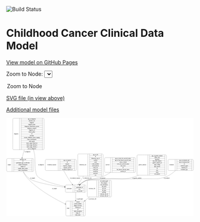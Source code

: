 <link rel='stylesheet' href="assets/style.css">
<link rel='stylesheet' href="https://unpkg.com/leaflet@1.5.1/dist/leaflet.css" integrity="sha512-xwE/Az9zrjBIphAcBb3F6JVqxf46+CDLwfLMHloNu6KEQCAWi6HcDUbeOfBIptF7tcCzusKFjFw2yuvEpDL9wQ==" crossorigin="">
<script type="text/javascript" src="https://code.jquery.com/jquery-3.2.1.min.js"></script>
<script type="text/javascript"  src="https://unpkg.com/leaflet@1.5.1/dist/leaflet.js"></script>
<script type="text/javascript" src="assets/actions.js"></script>

![Build Status](https://github.com/CBIIT/c3d-model/actions/workflows/model-test-and-deploy.yml/badge.svg)

# Childhood Cancer Clinical Data Model

[View model on GitHub Pages](https://cbiit.github.io/c3d-model/)


Zoom to Node: <select id="node_select">
  <option value="">Zoom to Node</option>
</select>
<div id="model"></div>

<p>
<a href="./model-desc/c3d-model.svg">SVG file (in view above)</a>
<p>
<a href="./model-desc">Additional model files</a>
<div id='graph' style='display:off;'>
<svg width="2330pt" height="1223pt"
 viewBox="0.00 0.00 2330.00 1223.00" xmlns="http://www.w3.org/2000/svg" xmlns:xlink="http://www.w3.org/1999/xlink">
<g id="graph0" class="graph" transform="scale(1 1) rotate(0) translate(4 1219)">
<title>Perl</title>
<polygon fill="#ffffff" stroke="transparent" points="-4,4 -4,-1219 2326,-1219 2326,4 -4,4"/>
<!-- diagnosis -->
<g id="node1" class="node">
<title>diagnosis</title>
<path fill="none" stroke="#000000" d="M89.5,-823.5C89.5,-823.5 454.5,-823.5 454.5,-823.5 460.5,-823.5 466.5,-829.5 466.5,-835.5 466.5,-835.5 466.5,-1202.5 466.5,-1202.5 466.5,-1208.5 460.5,-1214.5 454.5,-1214.5 454.5,-1214.5 89.5,-1214.5 89.5,-1214.5 83.5,-1214.5 77.5,-1208.5 77.5,-1202.5 77.5,-1202.5 77.5,-835.5 77.5,-835.5 77.5,-829.5 83.5,-823.5 89.5,-823.5"/>
<text text-anchor="middle" x="119.5" y="-1015.3" font-family="Times,serif" font-size="14.00" fill="#000000">diagnosis</text>
<polyline fill="none" stroke="#000000" points="161.5,-823.5 161.5,-1214.5 "/>
<text text-anchor="middle" x="172" y="-1015.3" font-family="Times,serif" font-size="14.00" fill="#000000"> </text>
<polyline fill="none" stroke="#000000" points="182.5,-823.5 182.5,-1214.5 "/>
<text text-anchor="middle" x="314" y="-1199.3" font-family="Times,serif" font-size="14.00" fill="#000000">age_at_diagnosis</text>
<polyline fill="none" stroke="#000000" points="182.5,-1191.5 445.5,-1191.5 "/>
<text text-anchor="middle" x="314" y="-1176.3" font-family="Times,serif" font-size="14.00" fill="#000000">anatomic_site</text>
<polyline fill="none" stroke="#000000" points="182.5,-1168.5 445.5,-1168.5 "/>
<text text-anchor="middle" x="314" y="-1153.3" font-family="Times,serif" font-size="14.00" fill="#000000">diagnosis</text>
<polyline fill="none" stroke="#000000" points="182.5,-1145.5 445.5,-1145.5 "/>
<text text-anchor="middle" x="314" y="-1130.3" font-family="Times,serif" font-size="14.00" fill="#000000">diagnosis_basis</text>
<polyline fill="none" stroke="#000000" points="182.5,-1122.5 445.5,-1122.5 "/>
<text text-anchor="middle" x="314" y="-1107.3" font-family="Times,serif" font-size="14.00" fill="#000000">diagnosis_classification_system</text>
<polyline fill="none" stroke="#000000" points="182.5,-1099.5 445.5,-1099.5 "/>
<text text-anchor="middle" x="314" y="-1084.3" font-family="Times,serif" font-size="14.00" fill="#000000">diagnosis_comment</text>
<polyline fill="none" stroke="#000000" points="182.5,-1076.5 445.5,-1076.5 "/>
<text text-anchor="middle" x="314" y="-1061.3" font-family="Times,serif" font-size="14.00" fill="#000000">diagnosis_id</text>
<polyline fill="none" stroke="#000000" points="182.5,-1053.5 445.5,-1053.5 "/>
<text text-anchor="middle" x="314" y="-1038.3" font-family="Times,serif" font-size="14.00" fill="#000000">disease_phase</text>
<polyline fill="none" stroke="#000000" points="182.5,-1030.5 445.5,-1030.5 "/>
<text text-anchor="middle" x="314" y="-1015.3" font-family="Times,serif" font-size="14.00" fill="#000000">id</text>
<polyline fill="none" stroke="#000000" points="182.5,-1007.5 445.5,-1007.5 "/>
<text text-anchor="middle" x="314" y="-992.3" font-family="Times,serif" font-size="14.00" fill="#000000">laterality</text>
<polyline fill="none" stroke="#000000" points="182.5,-984.5 445.5,-984.5 "/>
<text text-anchor="middle" x="314" y="-969.3" font-family="Times,serif" font-size="14.00" fill="#000000">toronto_childhood_cancer_staging</text>
<polyline fill="none" stroke="#000000" points="182.5,-961.5 445.5,-961.5 "/>
<text text-anchor="middle" x="314" y="-946.3" font-family="Times,serif" font-size="14.00" fill="#000000">tumor_classification</text>
<polyline fill="none" stroke="#000000" points="182.5,-938.5 445.5,-938.5 "/>
<text text-anchor="middle" x="314" y="-923.3" font-family="Times,serif" font-size="14.00" fill="#000000">tumor_grade</text>
<polyline fill="none" stroke="#000000" points="182.5,-915.5 445.5,-915.5 "/>
<text text-anchor="middle" x="314" y="-900.3" font-family="Times,serif" font-size="14.00" fill="#000000">tumor_stage_clinical_m</text>
<polyline fill="none" stroke="#000000" points="182.5,-892.5 445.5,-892.5 "/>
<text text-anchor="middle" x="314" y="-877.3" font-family="Times,serif" font-size="14.00" fill="#000000">tumor_stage_clinical_n</text>
<polyline fill="none" stroke="#000000" points="182.5,-869.5 445.5,-869.5 "/>
<text text-anchor="middle" x="314" y="-854.3" font-family="Times,serif" font-size="14.00" fill="#000000">tumor_stage_clinical_t</text>
<polyline fill="none" stroke="#000000" points="182.5,-846.5 445.5,-846.5 "/>
<text text-anchor="middle" x="314" y="-831.3" font-family="Times,serif" font-size="14.00" fill="#000000">year_of_diagnosis</text>
<polyline fill="none" stroke="#000000" points="445.5,-823.5 445.5,-1214.5 "/>
<text text-anchor="middle" x="456" y="-1015.3" font-family="Times,serif" font-size="14.00" fill="#000000"> </text>
</g>
<!-- sample -->
<g id="node4" class="node">
<title>sample</title>
<path fill="none" stroke="#000000" d="M12,-553C12,-553 326,-553 326,-553 332,-553 338,-559 338,-565 338,-565 338,-702 338,-702 338,-708 332,-714 326,-714 326,-714 12,-714 12,-714 6,-714 0,-708 0,-702 0,-702 0,-565 0,-565 0,-559 6,-553 12,-553"/>
<text text-anchor="middle" x="34" y="-629.8" font-family="Times,serif" font-size="14.00" fill="#000000">sample</text>
<polyline fill="none" stroke="#000000" points="68,-553 68,-714 "/>
<text text-anchor="middle" x="78.5" y="-629.8" font-family="Times,serif" font-size="14.00" fill="#000000"> </text>
<polyline fill="none" stroke="#000000" points="89,-553 89,-714 "/>
<text text-anchor="middle" x="203" y="-698.8" font-family="Times,serif" font-size="14.00" fill="#000000">anatomic_site</text>
<polyline fill="none" stroke="#000000" points="89,-691 317,-691 "/>
<text text-anchor="middle" x="203" y="-675.8" font-family="Times,serif" font-size="14.00" fill="#000000">id</text>
<polyline fill="none" stroke="#000000" points="89,-668 317,-668 "/>
<text text-anchor="middle" x="203" y="-652.8" font-family="Times,serif" font-size="14.00" fill="#000000">participant_age_at_collection</text>
<polyline fill="none" stroke="#000000" points="89,-645 317,-645 "/>
<text text-anchor="middle" x="203" y="-629.8" font-family="Times,serif" font-size="14.00" fill="#000000">sample_description</text>
<polyline fill="none" stroke="#000000" points="89,-622 317,-622 "/>
<text text-anchor="middle" x="203" y="-606.8" font-family="Times,serif" font-size="14.00" fill="#000000">sample_id</text>
<polyline fill="none" stroke="#000000" points="89,-599 317,-599 "/>
<text text-anchor="middle" x="203" y="-583.8" font-family="Times,serif" font-size="14.00" fill="#000000">sample_tumor_status</text>
<polyline fill="none" stroke="#000000" points="89,-576 317,-576 "/>
<text text-anchor="middle" x="203" y="-560.8" font-family="Times,serif" font-size="14.00" fill="#000000">tumor_classification</text>
<polyline fill="none" stroke="#000000" points="317,-553 317,-714 "/>
<text text-anchor="middle" x="327.5" y="-629.8" font-family="Times,serif" font-size="14.00" fill="#000000"> </text>
</g>
<!-- diagnosis&#45;&gt;sample -->
<g id="edge2" class="edge">
<title>diagnosis&#45;&gt;sample</title>
<path fill="none" stroke="#000000" d="M219.7456,-823.4266C210.4845,-788.765 201.256,-754.2251 193.2582,-724.2917"/>
<polygon fill="#000000" stroke="#000000" points="196.5576,-723.0811 190.5949,-714.3235 189.7949,-724.8881 196.5576,-723.0811"/>
<text text-anchor="middle" x="259.5" y="-793.8" font-family="Times,serif" font-size="14.00" fill="#000000">of_diagnosis</text>
</g>
<!-- participant -->
<g id="node9" class="node">
<title>participant</title>
<path fill="none" stroke="#000000" d="M742.5,-294C742.5,-294 973.5,-294 973.5,-294 979.5,-294 985.5,-300 985.5,-306 985.5,-306 985.5,-374 985.5,-374 985.5,-380 979.5,-386 973.5,-386 973.5,-386 742.5,-386 742.5,-386 736.5,-386 730.5,-380 730.5,-374 730.5,-374 730.5,-306 730.5,-306 730.5,-300 736.5,-294 742.5,-294"/>
<text text-anchor="middle" x="778.5" y="-336.3" font-family="Times,serif" font-size="14.00" fill="#000000">participant</text>
<polyline fill="none" stroke="#000000" points="826.5,-294 826.5,-386 "/>
<text text-anchor="middle" x="837" y="-336.3" font-family="Times,serif" font-size="14.00" fill="#000000"> </text>
<polyline fill="none" stroke="#000000" points="847.5,-294 847.5,-386 "/>
<text text-anchor="middle" x="906" y="-370.8" font-family="Times,serif" font-size="14.00" fill="#000000">id</text>
<polyline fill="none" stroke="#000000" points="847.5,-363 964.5,-363 "/>
<text text-anchor="middle" x="906" y="-347.8" font-family="Times,serif" font-size="14.00" fill="#000000">participant_id</text>
<polyline fill="none" stroke="#000000" points="847.5,-340 964.5,-340 "/>
<text text-anchor="middle" x="906" y="-324.8" font-family="Times,serif" font-size="14.00" fill="#000000">race</text>
<polyline fill="none" stroke="#000000" points="847.5,-317 964.5,-317 "/>
<text text-anchor="middle" x="906" y="-301.8" font-family="Times,serif" font-size="14.00" fill="#000000">sex_at_birth</text>
<polyline fill="none" stroke="#000000" points="964.5,-294 964.5,-386 "/>
<text text-anchor="middle" x="975" y="-336.3" font-family="Times,serif" font-size="14.00" fill="#000000"> </text>
</g>
<!-- diagnosis&#45;&gt;participant -->
<g id="edge3" class="edge">
<title>diagnosis&#45;&gt;participant</title>
<path fill="none" stroke="#000000" d="M334.6479,-823.2677C339.1892,-806.0224 343.3928,-788.758 347,-772 360.0623,-711.3167 343.3777,-542.7824 383,-495 426.6001,-442.4205 596.3166,-395.8738 720.4817,-367.8358"/>
<polygon fill="#000000" stroke="#000000" points="721.4729,-371.2005 730.4657,-365.5988 719.9424,-364.3699 721.4729,-371.2005"/>
<text text-anchor="middle" x="427.5" y="-629.8" font-family="Times,serif" font-size="14.00" fill="#000000">of_diagnosis</text>
</g>
<!-- treatment_response -->
<g id="node2" class="node">
<title>treatment_response</title>
<path fill="none" stroke="#000000" d="M493.5,-564.5C493.5,-564.5 854.5,-564.5 854.5,-564.5 860.5,-564.5 866.5,-570.5 866.5,-576.5 866.5,-576.5 866.5,-690.5 866.5,-690.5 866.5,-696.5 860.5,-702.5 854.5,-702.5 854.5,-702.5 493.5,-702.5 493.5,-702.5 487.5,-702.5 481.5,-696.5 481.5,-690.5 481.5,-690.5 481.5,-576.5 481.5,-576.5 481.5,-570.5 487.5,-564.5 493.5,-564.5"/>
<text text-anchor="middle" x="562" y="-629.8" font-family="Times,serif" font-size="14.00" fill="#000000">treatment_response</text>
<polyline fill="none" stroke="#000000" points="642.5,-564.5 642.5,-702.5 "/>
<text text-anchor="middle" x="653" y="-629.8" font-family="Times,serif" font-size="14.00" fill="#000000"> </text>
<polyline fill="none" stroke="#000000" points="663.5,-564.5 663.5,-702.5 "/>
<text text-anchor="middle" x="754.5" y="-687.3" font-family="Times,serif" font-size="14.00" fill="#000000">age_at_response</text>
<polyline fill="none" stroke="#000000" points="663.5,-679.5 845.5,-679.5 "/>
<text text-anchor="middle" x="754.5" y="-664.3" font-family="Times,serif" font-size="14.00" fill="#000000">id</text>
<polyline fill="none" stroke="#000000" points="663.5,-656.5 845.5,-656.5 "/>
<text text-anchor="middle" x="754.5" y="-641.3" font-family="Times,serif" font-size="14.00" fill="#000000">response</text>
<polyline fill="none" stroke="#000000" points="663.5,-633.5 845.5,-633.5 "/>
<text text-anchor="middle" x="754.5" y="-618.3" font-family="Times,serif" font-size="14.00" fill="#000000">response_category</text>
<polyline fill="none" stroke="#000000" points="663.5,-610.5 845.5,-610.5 "/>
<text text-anchor="middle" x="754.5" y="-595.3" font-family="Times,serif" font-size="14.00" fill="#000000">response_system</text>
<polyline fill="none" stroke="#000000" points="663.5,-587.5 845.5,-587.5 "/>
<text text-anchor="middle" x="754.5" y="-572.3" font-family="Times,serif" font-size="14.00" fill="#000000">treatment_response_id</text>
<polyline fill="none" stroke="#000000" points="845.5,-564.5 845.5,-702.5 "/>
<text text-anchor="middle" x="856" y="-629.8" font-family="Times,serif" font-size="14.00" fill="#000000"> </text>
</g>
<!-- treatment_response&#45;&gt;participant -->
<g id="edge5" class="edge">
<title>treatment_response&#45;&gt;participant</title>
<path fill="none" stroke="#000000" d="M709.7695,-564.3446C726.8171,-532.6246 748.0329,-494.8518 769,-462 783.5066,-439.2706 800.722,-415.1132 816.1282,-394.3437"/>
<polygon fill="#000000" stroke="#000000" points="818.9825,-396.3711 822.1573,-386.2631 813.372,-392.185 818.9825,-396.3711"/>
<text text-anchor="middle" x="852" y="-465.8" font-family="Times,serif" font-size="14.00" fill="#000000">of_treatment_response</text>
</g>
<!-- laboratory_test -->
<g id="node3" class="node">
<title>laboratory_test</title>
<path fill="none" stroke="#000000" d="M896.5,-495.5C896.5,-495.5 1187.5,-495.5 1187.5,-495.5 1193.5,-495.5 1199.5,-501.5 1199.5,-507.5 1199.5,-507.5 1199.5,-759.5 1199.5,-759.5 1199.5,-765.5 1193.5,-771.5 1187.5,-771.5 1187.5,-771.5 896.5,-771.5 896.5,-771.5 890.5,-771.5 884.5,-765.5 884.5,-759.5 884.5,-759.5 884.5,-507.5 884.5,-507.5 884.5,-501.5 890.5,-495.5 896.5,-495.5"/>
<text text-anchor="middle" x="947.5" y="-629.8" font-family="Times,serif" font-size="14.00" fill="#000000">laboratory_test</text>
<polyline fill="none" stroke="#000000" points="1010.5,-495.5 1010.5,-771.5 "/>
<text text-anchor="middle" x="1021" y="-629.8" font-family="Times,serif" font-size="14.00" fill="#000000"> </text>
<polyline fill="none" stroke="#000000" points="1031.5,-495.5 1031.5,-771.5 "/>
<text text-anchor="middle" x="1105" y="-756.3" font-family="Times,serif" font-size="14.00" fill="#000000">age_at_lab</text>
<polyline fill="none" stroke="#000000" points="1031.5,-748.5 1178.5,-748.5 "/>
<text text-anchor="middle" x="1105" y="-733.3" font-family="Times,serif" font-size="14.00" fill="#000000">id</text>
<polyline fill="none" stroke="#000000" points="1031.5,-725.5 1178.5,-725.5 "/>
<text text-anchor="middle" x="1105" y="-710.3" font-family="Times,serif" font-size="14.00" fill="#000000">laboratory_test_id</text>
<polyline fill="none" stroke="#000000" points="1031.5,-702.5 1178.5,-702.5 "/>
<text text-anchor="middle" x="1105" y="-687.3" font-family="Times,serif" font-size="14.00" fill="#000000">method</text>
<polyline fill="none" stroke="#000000" points="1031.5,-679.5 1178.5,-679.5 "/>
<text text-anchor="middle" x="1105" y="-664.3" font-family="Times,serif" font-size="14.00" fill="#000000">result</text>
<polyline fill="none" stroke="#000000" points="1031.5,-656.5 1178.5,-656.5 "/>
<text text-anchor="middle" x="1105" y="-641.3" font-family="Times,serif" font-size="14.00" fill="#000000">result_modifier</text>
<polyline fill="none" stroke="#000000" points="1031.5,-633.5 1178.5,-633.5 "/>
<text text-anchor="middle" x="1105" y="-618.3" font-family="Times,serif" font-size="14.00" fill="#000000">result_numeric</text>
<polyline fill="none" stroke="#000000" points="1031.5,-610.5 1178.5,-610.5 "/>
<text text-anchor="middle" x="1105" y="-595.3" font-family="Times,serif" font-size="14.00" fill="#000000">result_text</text>
<polyline fill="none" stroke="#000000" points="1031.5,-587.5 1178.5,-587.5 "/>
<text text-anchor="middle" x="1105" y="-572.3" font-family="Times,serif" font-size="14.00" fill="#000000">result_unit</text>
<polyline fill="none" stroke="#000000" points="1031.5,-564.5 1178.5,-564.5 "/>
<text text-anchor="middle" x="1105" y="-549.3" font-family="Times,serif" font-size="14.00" fill="#000000">sensitivity</text>
<polyline fill="none" stroke="#000000" points="1031.5,-541.5 1178.5,-541.5 "/>
<text text-anchor="middle" x="1105" y="-526.3" font-family="Times,serif" font-size="14.00" fill="#000000">specimen</text>
<polyline fill="none" stroke="#000000" points="1031.5,-518.5 1178.5,-518.5 "/>
<text text-anchor="middle" x="1105" y="-503.3" font-family="Times,serif" font-size="14.00" fill="#000000">test</text>
<polyline fill="none" stroke="#000000" points="1178.5,-495.5 1178.5,-771.5 "/>
<text text-anchor="middle" x="1189" y="-629.8" font-family="Times,serif" font-size="14.00" fill="#000000"> </text>
</g>
<!-- laboratory_test&#45;&gt;participant -->
<g id="edge4" class="edge">
<title>laboratory_test&#45;&gt;participant</title>
<path fill="none" stroke="#000000" d="M955.3879,-495.3443C933.0027,-459.6375 910.1907,-423.2499 892.2774,-394.6761"/>
<polygon fill="#000000" stroke="#000000" points="895.1583,-392.6822 886.8812,-386.0686 889.2275,-396.4004 895.1583,-392.6822"/>
<text text-anchor="middle" x="1004.5" y="-465.8" font-family="Times,serif" font-size="14.00" fill="#000000">of_laboratory_test</text>
</g>
<!-- study -->
<g id="node6" class="node">
<title>study</title>
<path fill="none" stroke="#000000" d="M748.5,-.5C748.5,-.5 967.5,-.5 967.5,-.5 973.5,-.5 979.5,-6.5 979.5,-12.5 979.5,-12.5 979.5,-172.5 979.5,-172.5 979.5,-178.5 973.5,-184.5 967.5,-184.5 967.5,-184.5 748.5,-184.5 748.5,-184.5 742.5,-184.5 736.5,-178.5 736.5,-172.5 736.5,-172.5 736.5,-12.5 736.5,-12.5 736.5,-6.5 742.5,-.5 748.5,-.5"/>
<text text-anchor="middle" x="764.5" y="-88.8" font-family="Times,serif" font-size="14.00" fill="#000000">study</text>
<polyline fill="none" stroke="#000000" points="792.5,-.5 792.5,-184.5 "/>
<text text-anchor="middle" x="803" y="-88.8" font-family="Times,serif" font-size="14.00" fill="#000000"> </text>
<polyline fill="none" stroke="#000000" points="813.5,-.5 813.5,-184.5 "/>
<text text-anchor="middle" x="886" y="-169.3" font-family="Times,serif" font-size="14.00" fill="#000000">consent</text>
<polyline fill="none" stroke="#000000" points="813.5,-161.5 958.5,-161.5 "/>
<text text-anchor="middle" x="886" y="-146.3" font-family="Times,serif" font-size="14.00" fill="#000000">consent_number</text>
<polyline fill="none" stroke="#000000" points="813.5,-138.5 958.5,-138.5 "/>
<text text-anchor="middle" x="886" y="-123.3" font-family="Times,serif" font-size="14.00" fill="#000000">dbgap_accession</text>
<polyline fill="none" stroke="#000000" points="813.5,-115.5 958.5,-115.5 "/>
<text text-anchor="middle" x="886" y="-100.3" font-family="Times,serif" font-size="14.00" fill="#000000">external_url</text>
<polyline fill="none" stroke="#000000" points="813.5,-92.5 958.5,-92.5 "/>
<text text-anchor="middle" x="886" y="-77.3" font-family="Times,serif" font-size="14.00" fill="#000000">id</text>
<polyline fill="none" stroke="#000000" points="813.5,-69.5 958.5,-69.5 "/>
<text text-anchor="middle" x="886" y="-54.3" font-family="Times,serif" font-size="14.00" fill="#000000">study_description</text>
<polyline fill="none" stroke="#000000" points="813.5,-46.5 958.5,-46.5 "/>
<text text-anchor="middle" x="886" y="-31.3" font-family="Times,serif" font-size="14.00" fill="#000000">study_id</text>
<polyline fill="none" stroke="#000000" points="813.5,-23.5 958.5,-23.5 "/>
<text text-anchor="middle" x="886" y="-8.3" font-family="Times,serif" font-size="14.00" fill="#000000">study_name</text>
<polyline fill="none" stroke="#000000" points="958.5,-.5 958.5,-184.5 "/>
<text text-anchor="middle" x="969" y="-88.8" font-family="Times,serif" font-size="14.00" fill="#000000"> </text>
</g>
<!-- sample&#45;&gt;study -->
<g id="edge8" class="edge">
<title>sample&#45;&gt;study</title>
<path fill="none" stroke="#000000" d="M204.0505,-552.8326C219.9805,-522.0918 240.9213,-488.1876 266,-462 400.0009,-322.0742 597.5887,-212.7822 727.0368,-150.4512"/>
<polygon fill="#000000" stroke="#000000" points="728.7303,-153.5209 736.2375,-146.0448 725.7067,-147.2076 728.7303,-153.5209"/>
<text text-anchor="middle" x="595.5" y="-336.3" font-family="Times,serif" font-size="14.00" fill="#000000">of_sample</text>
</g>
<!-- sample&#45;&gt;participant -->
<g id="edge7" class="edge">
<title>sample&#45;&gt;participant</title>
<path fill="none" stroke="#000000" d="M207.3248,-552.6689C226.7968,-519.8179 253.4999,-484.3971 287,-462 356.7121,-415.3928 574.8131,-378.0713 720.383,-357.5001"/>
<polygon fill="#000000" stroke="#000000" points="720.883,-360.9643 730.2997,-356.1087 719.9104,-354.0322 720.883,-360.9643"/>
<text text-anchor="middle" x="323.5" y="-465.8" font-family="Times,serif" font-size="14.00" fill="#000000">of_sample</text>
</g>
<!-- survival -->
<g id="node5" class="node">
<title>survival</title>
<path fill="none" stroke="#000000" d="M1229.5,-541.5C1229.5,-541.5 1590.5,-541.5 1590.5,-541.5 1596.5,-541.5 1602.5,-547.5 1602.5,-553.5 1602.5,-553.5 1602.5,-713.5 1602.5,-713.5 1602.5,-719.5 1596.5,-725.5 1590.5,-725.5 1590.5,-725.5 1229.5,-725.5 1229.5,-725.5 1223.5,-725.5 1217.5,-719.5 1217.5,-713.5 1217.5,-713.5 1217.5,-553.5 1217.5,-553.5 1217.5,-547.5 1223.5,-541.5 1229.5,-541.5"/>
<text text-anchor="middle" x="1254.5" y="-629.8" font-family="Times,serif" font-size="14.00" fill="#000000">survival</text>
<polyline fill="none" stroke="#000000" points="1291.5,-541.5 1291.5,-725.5 "/>
<text text-anchor="middle" x="1302" y="-629.8" font-family="Times,serif" font-size="14.00" fill="#000000"> </text>
<polyline fill="none" stroke="#000000" points="1312.5,-541.5 1312.5,-725.5 "/>
<text text-anchor="middle" x="1447" y="-710.3" font-family="Times,serif" font-size="14.00" fill="#000000">age_at_event_free_survival_status</text>
<polyline fill="none" stroke="#000000" points="1312.5,-702.5 1581.5,-702.5 "/>
<text text-anchor="middle" x="1447" y="-687.3" font-family="Times,serif" font-size="14.00" fill="#000000">age_at_last_known_survival_status</text>
<polyline fill="none" stroke="#000000" points="1312.5,-679.5 1581.5,-679.5 "/>
<text text-anchor="middle" x="1447" y="-664.3" font-family="Times,serif" font-size="14.00" fill="#000000">cause_of_death</text>
<polyline fill="none" stroke="#000000" points="1312.5,-656.5 1581.5,-656.5 "/>
<text text-anchor="middle" x="1447" y="-641.3" font-family="Times,serif" font-size="14.00" fill="#000000">event_free_survival_status</text>
<polyline fill="none" stroke="#000000" points="1312.5,-633.5 1581.5,-633.5 "/>
<text text-anchor="middle" x="1447" y="-618.3" font-family="Times,serif" font-size="14.00" fill="#000000">first_event</text>
<polyline fill="none" stroke="#000000" points="1312.5,-610.5 1581.5,-610.5 "/>
<text text-anchor="middle" x="1447" y="-595.3" font-family="Times,serif" font-size="14.00" fill="#000000">id</text>
<polyline fill="none" stroke="#000000" points="1312.5,-587.5 1581.5,-587.5 "/>
<text text-anchor="middle" x="1447" y="-572.3" font-family="Times,serif" font-size="14.00" fill="#000000">last_known_survival_status</text>
<polyline fill="none" stroke="#000000" points="1312.5,-564.5 1581.5,-564.5 "/>
<text text-anchor="middle" x="1447" y="-549.3" font-family="Times,serif" font-size="14.00" fill="#000000">survival_id</text>
<polyline fill="none" stroke="#000000" points="1581.5,-541.5 1581.5,-725.5 "/>
<text text-anchor="middle" x="1592" y="-629.8" font-family="Times,serif" font-size="14.00" fill="#000000"> </text>
</g>
<!-- survival&#45;&gt;participant -->
<g id="edge1" class="edge">
<title>survival&#45;&gt;participant</title>
<path fill="none" stroke="#000000" d="M1290.7908,-541.4628C1264.5322,-524.1792 1236.1328,-507.6054 1208,-495 1152.0269,-469.9203 1133.7003,-476.0659 1074,-462 1038.5268,-453.6422 1027.0184,-459.4268 994,-444 966.0567,-430.9444 938.4219,-411.3857 915.4365,-392.7409"/>
<polygon fill="#000000" stroke="#000000" points="917.4476,-389.8626 907.5073,-386.1962 912.9916,-395.2612 917.4476,-389.8626"/>
<text text-anchor="middle" x="1193.5" y="-465.8" font-family="Times,serif" font-size="14.00" fill="#000000">of_survival</text>
</g>
<!-- reference_file -->
<g id="node7" class="node">
<title>reference_file</title>
<path fill="none" stroke="#000000" d="M1015.5,-236.5C1015.5,-236.5 1292.5,-236.5 1292.5,-236.5 1298.5,-236.5 1304.5,-242.5 1304.5,-248.5 1304.5,-248.5 1304.5,-431.5 1304.5,-431.5 1304.5,-437.5 1298.5,-443.5 1292.5,-443.5 1292.5,-443.5 1015.5,-443.5 1015.5,-443.5 1009.5,-443.5 1003.5,-437.5 1003.5,-431.5 1003.5,-431.5 1003.5,-248.5 1003.5,-248.5 1003.5,-242.5 1009.5,-236.5 1015.5,-236.5"/>
<text text-anchor="middle" x="1061.5" y="-336.3" font-family="Times,serif" font-size="14.00" fill="#000000">reference_file</text>
<polyline fill="none" stroke="#000000" points="1119.5,-236.5 1119.5,-443.5 "/>
<text text-anchor="middle" x="1130" y="-336.3" font-family="Times,serif" font-size="14.00" fill="#000000"> </text>
<polyline fill="none" stroke="#000000" points="1140.5,-236.5 1140.5,-443.5 "/>
<text text-anchor="middle" x="1212" y="-428.3" font-family="Times,serif" font-size="14.00" fill="#000000">dcf_indexd_guid</text>
<polyline fill="none" stroke="#000000" points="1140.5,-420.5 1283.5,-420.5 "/>
<text text-anchor="middle" x="1212" y="-405.3" font-family="Times,serif" font-size="14.00" fill="#000000">file_category</text>
<polyline fill="none" stroke="#000000" points="1140.5,-397.5 1283.5,-397.5 "/>
<text text-anchor="middle" x="1212" y="-382.3" font-family="Times,serif" font-size="14.00" fill="#000000">file_description</text>
<polyline fill="none" stroke="#000000" points="1140.5,-374.5 1283.5,-374.5 "/>
<text text-anchor="middle" x="1212" y="-359.3" font-family="Times,serif" font-size="14.00" fill="#000000">file_name</text>
<polyline fill="none" stroke="#000000" points="1140.5,-351.5 1283.5,-351.5 "/>
<text text-anchor="middle" x="1212" y="-336.3" font-family="Times,serif" font-size="14.00" fill="#000000">file_size</text>
<polyline fill="none" stroke="#000000" points="1140.5,-328.5 1283.5,-328.5 "/>
<text text-anchor="middle" x="1212" y="-313.3" font-family="Times,serif" font-size="14.00" fill="#000000">file_type</text>
<polyline fill="none" stroke="#000000" points="1140.5,-305.5 1283.5,-305.5 "/>
<text text-anchor="middle" x="1212" y="-290.3" font-family="Times,serif" font-size="14.00" fill="#000000">md5sum</text>
<polyline fill="none" stroke="#000000" points="1140.5,-282.5 1283.5,-282.5 "/>
<text text-anchor="middle" x="1212" y="-267.3" font-family="Times,serif" font-size="14.00" fill="#000000">reference_file_id</text>
<polyline fill="none" stroke="#000000" points="1140.5,-259.5 1283.5,-259.5 "/>
<text text-anchor="middle" x="1212" y="-244.3" font-family="Times,serif" font-size="14.00" fill="#000000">reference_file_url</text>
<polyline fill="none" stroke="#000000" points="1283.5,-236.5 1283.5,-443.5 "/>
<text text-anchor="middle" x="1294" y="-336.3" font-family="Times,serif" font-size="14.00" fill="#000000"> </text>
</g>
<!-- reference_file&#45;&gt;study -->
<g id="edge9" class="edge">
<title>reference_file&#45;&gt;study</title>
<path fill="none" stroke="#000000" d="M1030.1844,-236.4718C1012.3249,-221.5386 993.9825,-206.2016 976.2356,-191.3625"/>
<polygon fill="#000000" stroke="#000000" points="978.0442,-188.3125 968.1274,-184.5829 973.5539,-193.6826 978.0442,-188.3125"/>
<text text-anchor="middle" x="1066.5" y="-206.8" font-family="Times,serif" font-size="14.00" fill="#000000">of_reference_file</text>
</g>
<!-- genetic_analysis -->
<g id="node8" class="node">
<title>genetic_analysis</title>
<path fill="none" stroke="#000000" d="M1632.5,-507C1632.5,-507 1975.5,-507 1975.5,-507 1981.5,-507 1987.5,-513 1987.5,-519 1987.5,-519 1987.5,-748 1987.5,-748 1987.5,-754 1981.5,-760 1975.5,-760 1975.5,-760 1632.5,-760 1632.5,-760 1626.5,-760 1620.5,-754 1620.5,-748 1620.5,-748 1620.5,-519 1620.5,-519 1620.5,-513 1626.5,-507 1632.5,-507"/>
<text text-anchor="middle" x="1688" y="-629.8" font-family="Times,serif" font-size="14.00" fill="#000000">genetic_analysis</text>
<polyline fill="none" stroke="#000000" points="1755.5,-507 1755.5,-760 "/>
<text text-anchor="middle" x="1766" y="-629.8" font-family="Times,serif" font-size="14.00" fill="#000000"> </text>
<polyline fill="none" stroke="#000000" points="1776.5,-507 1776.5,-760 "/>
<text text-anchor="middle" x="1871.5" y="-744.8" font-family="Times,serif" font-size="14.00" fill="#000000">age_at_genetic_analysis</text>
<polyline fill="none" stroke="#000000" points="1776.5,-737 1966.5,-737 "/>
<text text-anchor="middle" x="1871.5" y="-721.8" font-family="Times,serif" font-size="14.00" fill="#000000">allelic_ratio</text>
<polyline fill="none" stroke="#000000" points="1776.5,-714 1966.5,-714 "/>
<text text-anchor="middle" x="1871.5" y="-698.8" font-family="Times,serif" font-size="14.00" fill="#000000">alteration</text>
<polyline fill="none" stroke="#000000" points="1776.5,-691 1966.5,-691 "/>
<text text-anchor="middle" x="1871.5" y="-675.8" font-family="Times,serif" font-size="14.00" fill="#000000">dna_index_numeric</text>
<polyline fill="none" stroke="#000000" points="1776.5,-668 1966.5,-668 "/>
<text text-anchor="middle" x="1871.5" y="-652.8" font-family="Times,serif" font-size="14.00" fill="#000000">genetic_analysis_id</text>
<polyline fill="none" stroke="#000000" points="1776.5,-645 1966.5,-645 "/>
<text text-anchor="middle" x="1871.5" y="-629.8" font-family="Times,serif" font-size="14.00" fill="#000000">hgvs_coding</text>
<polyline fill="none" stroke="#000000" points="1776.5,-622 1966.5,-622 "/>
<text text-anchor="middle" x="1871.5" y="-606.8" font-family="Times,serif" font-size="14.00" fill="#000000">hgvs_protein</text>
<polyline fill="none" stroke="#000000" points="1776.5,-599 1966.5,-599 "/>
<text text-anchor="middle" x="1871.5" y="-583.8" font-family="Times,serif" font-size="14.00" fill="#000000">id</text>
<polyline fill="none" stroke="#000000" points="1776.5,-576 1966.5,-576 "/>
<text text-anchor="middle" x="1871.5" y="-560.8" font-family="Times,serif" font-size="14.00" fill="#000000">iscn</text>
<polyline fill="none" stroke="#000000" points="1776.5,-553 1966.5,-553 "/>
<text text-anchor="middle" x="1871.5" y="-537.8" font-family="Times,serif" font-size="14.00" fill="#000000">status</text>
<polyline fill="none" stroke="#000000" points="1776.5,-530 1966.5,-530 "/>
<text text-anchor="middle" x="1871.5" y="-514.8" font-family="Times,serif" font-size="14.00" fill="#000000">vaf_numeric</text>
<polyline fill="none" stroke="#000000" points="1966.5,-507 1966.5,-760 "/>
<text text-anchor="middle" x="1977" y="-629.8" font-family="Times,serif" font-size="14.00" fill="#000000"> </text>
</g>
<!-- genetic_analysis&#45;&gt;participant -->
<g id="edge11" class="edge">
<title>genetic_analysis&#45;&gt;participant</title>
<path fill="none" stroke="#000000" d="M1638.6356,-506.9057C1629.5164,-502.457 1620.2801,-498.4426 1611,-495 1454.5501,-436.9624 1403.3213,-475.4971 1237,-462 1183.0295,-457.6203 1044.6119,-463.2468 994,-444 964.047,-432.6094 935.2019,-412.3674 911.844,-392.7497"/>
<polygon fill="#000000" stroke="#000000" points="914.0064,-389.9932 904.1393,-386.1343 909.4463,-395.3042 914.0064,-389.9932"/>
<text text-anchor="middle" x="1621" y="-465.8" font-family="Times,serif" font-size="14.00" fill="#000000">of_genetic_analysis</text>
</g>
<!-- participant&#45;&gt;study -->
<g id="edge6" class="edge">
<title>participant&#45;&gt;study</title>
<path fill="none" stroke="#000000" d="M858,-293.7375C858,-265.8494 858,-229.176 858,-194.7844"/>
<polygon fill="#000000" stroke="#000000" points="861.5001,-194.677 858,-184.677 854.5001,-194.6771 861.5001,-194.677"/>
<text text-anchor="middle" x="908.5" y="-206.8" font-family="Times,serif" font-size="14.00" fill="#000000">of_participant</text>
</g>
<!-- treatment -->
<g id="node10" class="node">
<title>treatment</title>
<path fill="none" stroke="#000000" d="M2018,-564.5C2018,-564.5 2310,-564.5 2310,-564.5 2316,-564.5 2322,-570.5 2322,-576.5 2322,-576.5 2322,-690.5 2322,-690.5 2322,-696.5 2316,-702.5 2310,-702.5 2310,-702.5 2018,-702.5 2018,-702.5 2012,-702.5 2006,-696.5 2006,-690.5 2006,-690.5 2006,-576.5 2006,-576.5 2006,-570.5 2012,-564.5 2018,-564.5"/>
<text text-anchor="middle" x="2050.5" y="-629.8" font-family="Times,serif" font-size="14.00" fill="#000000">treatment</text>
<polyline fill="none" stroke="#000000" points="2095,-564.5 2095,-702.5 "/>
<text text-anchor="middle" x="2105.5" y="-629.8" font-family="Times,serif" font-size="14.00" fill="#000000"> </text>
<polyline fill="none" stroke="#000000" points="2116,-564.5 2116,-702.5 "/>
<text text-anchor="middle" x="2208.5" y="-687.3" font-family="Times,serif" font-size="14.00" fill="#000000">age_at_treatment_end</text>
<polyline fill="none" stroke="#000000" points="2116,-679.5 2301,-679.5 "/>
<text text-anchor="middle" x="2208.5" y="-664.3" font-family="Times,serif" font-size="14.00" fill="#000000">age_at_treatment_start</text>
<polyline fill="none" stroke="#000000" points="2116,-656.5 2301,-656.5 "/>
<text text-anchor="middle" x="2208.5" y="-641.3" font-family="Times,serif" font-size="14.00" fill="#000000">id</text>
<polyline fill="none" stroke="#000000" points="2116,-633.5 2301,-633.5 "/>
<text text-anchor="middle" x="2208.5" y="-618.3" font-family="Times,serif" font-size="14.00" fill="#000000">treatment_agent</text>
<polyline fill="none" stroke="#000000" points="2116,-610.5 2301,-610.5 "/>
<text text-anchor="middle" x="2208.5" y="-595.3" font-family="Times,serif" font-size="14.00" fill="#000000">treatment_id</text>
<polyline fill="none" stroke="#000000" points="2116,-587.5 2301,-587.5 "/>
<text text-anchor="middle" x="2208.5" y="-572.3" font-family="Times,serif" font-size="14.00" fill="#000000">treatment_type</text>
<polyline fill="none" stroke="#000000" points="2301,-564.5 2301,-702.5 "/>
<text text-anchor="middle" x="2311.5" y="-629.8" font-family="Times,serif" font-size="14.00" fill="#000000"> </text>
</g>
<!-- treatment&#45;&gt;participant -->
<g id="edge10" class="edge">
<title>treatment&#45;&gt;participant</title>
<path fill="none" stroke="#000000" d="M2099.0455,-564.4204C2070.3637,-538.2445 2034.6324,-510.9377 1997,-495 1872.6693,-442.3446 1829.7159,-471.0741 1695,-462 1617.2616,-456.7637 1067.4735,-469.9291 994,-444 963.4031,-433.2023 934.1718,-412.7034 910.7047,-392.74"/>
<polygon fill="#000000" stroke="#000000" points="912.8128,-389.9346 902.9736,-386.0051 908.2147,-395.2127 912.8128,-389.9346"/>
<text text-anchor="middle" x="1989" y="-465.8" font-family="Times,serif" font-size="14.00" fill="#000000">of_treatment</text>
</g>
</g>
</svg>
</div>
